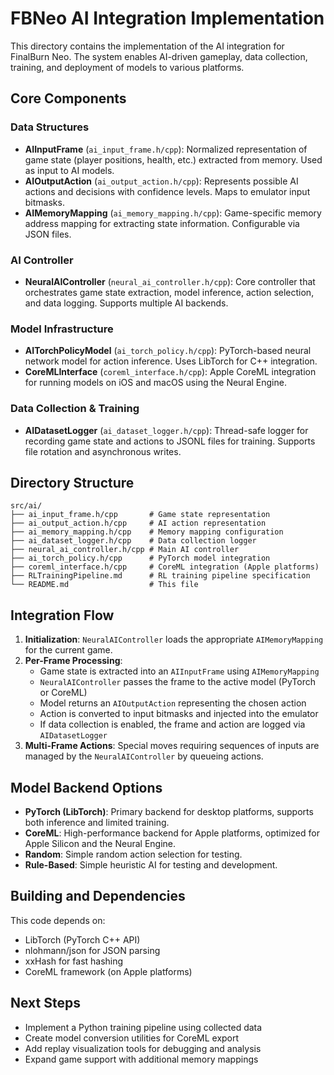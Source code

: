 # FBNeo AI Integration Implementation

This directory contains the implementation of the AI integration for FinalBurn Neo. The system enables AI-driven gameplay, data collection, training, and deployment of models to various platforms.

## Core Components

### Data Structures

- **AIInputFrame** (`ai_input_frame.h/cpp`): Normalized representation of game state (player positions, health, etc.) extracted from memory. Used as input to AI models.
- **AIOutputAction** (`ai_output_action.h/cpp`): Represents possible AI actions and decisions with confidence levels. Maps to emulator input bitmasks.
- **AIMemoryMapping** (`ai_memory_mapping.h/cpp`): Game-specific memory address mapping for extracting state information. Configurable via JSON files.

### AI Controller

- **NeuralAIController** (`neural_ai_controller.h/cpp`): Core controller that orchestrates game state extraction, model inference, action selection, and data logging. Supports multiple AI backends.

### Model Infrastructure

- **AITorchPolicyModel** (`ai_torch_policy.h/cpp`): PyTorch-based neural network model for action inference. Uses LibTorch for C++ integration.
- **CoreMLInterface** (`coreml_interface.h/cpp`): Apple CoreML integration for running models on iOS and macOS using the Neural Engine.

### Data Collection & Training

- **AIDatasetLogger** (`ai_dataset_logger.h/cpp`): Thread-safe logger for recording game state and actions to JSONL files for training. Supports file rotation and asynchronous writes.

## Directory Structure

```
src/ai/
├── ai_input_frame.h/cpp       # Game state representation
├── ai_output_action.h/cpp     # AI action representation
├── ai_memory_mapping.h/cpp    # Memory mapping configuration
├── ai_dataset_logger.h/cpp    # Data collection logger
├── neural_ai_controller.h/cpp # Main AI controller
├── ai_torch_policy.h/cpp      # PyTorch model integration
├── coreml_interface.h/cpp     # CoreML integration (Apple platforms)
├── RLTrainingPipeline.md      # RL training pipeline specification
└── README.md                  # This file
```

## Integration Flow

1. **Initialization**: `NeuralAIController` loads the appropriate `AIMemoryMapping` for the current game.
2. **Per-Frame Processing**:
   - Game state is extracted into an `AIInputFrame` using `AIMemoryMapping`
   - `NeuralAIController` passes the frame to the active model (PyTorch or CoreML)
   - Model returns an `AIOutputAction` representing the chosen action
   - Action is converted to input bitmasks and injected into the emulator
   - If data collection is enabled, the frame and action are logged via `AIDatasetLogger`
3. **Multi-Frame Actions**: Special moves requiring sequences of inputs are managed by the `NeuralAIController` by queueing actions.

## Model Backend Options

- **PyTorch (LibTorch)**: Primary backend for desktop platforms, supports both inference and limited training.
- **CoreML**: High-performance backend for Apple platforms, optimized for Apple Silicon and the Neural Engine.
- **Random**: Simple random action selection for testing.
- **Rule-Based**: Simple heuristic AI for testing and development.

## Building and Dependencies

This code depends on:
- LibTorch (PyTorch C++ API)
- nlohmann/json for JSON parsing
- xxHash for fast hashing
- CoreML framework (on Apple platforms)

## Next Steps

- Implement a Python training pipeline using collected data
- Create model conversion utilities for CoreML export
- Add replay visualization tools for debugging and analysis
- Expand game support with additional memory mappings 